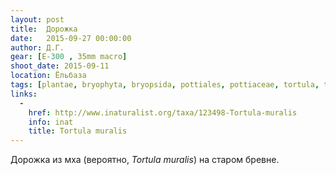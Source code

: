 ```yaml
---
layout: post
title:  Дорожка
date:   2015-09-27 00:00:00
author: Д.Г.
gear: [E-300 , 35mm macro]
shoot_date: 2015-09-11
location: Ёльбаза
tags: [plantae, bryophyta, bryopsida, pottiales, pottiaceae, tortula, tortula muralis]
links:
  -
    href: http://www.inaturalist.org/taxa/123498-Tortula-muralis
    info: inat
    title: Tortula muralis
---
```


Дорожка из мха (вероятно, _Tortula muralis_) на старом бревне.
